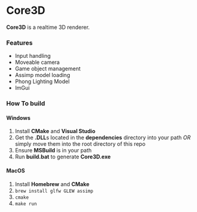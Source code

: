 # Core3D
**Core3D** is a realtime 3D renderer.

### Features
+ Input handling
+ Moveable camera
+ Game object management
+ Assimp model loading
+ Phong Lighting Model
+ ImGui 

### How To build
#### Windows 
1. Install **CMake** and **Visual Studio**
2. Get the **.DLL**s located in the **dependencies** directory into your path *OR* simply move them into the root directory of this repo
3. Ensure **MSBuild** is in your path
4. Run **build.bat** to generate **Core3D.exe**

#### MacOS
1. Install **Homebrew** and **CMake**
2. ``brew install glfw GLEW assimp``
3. ``cmake``
4. ``make run``